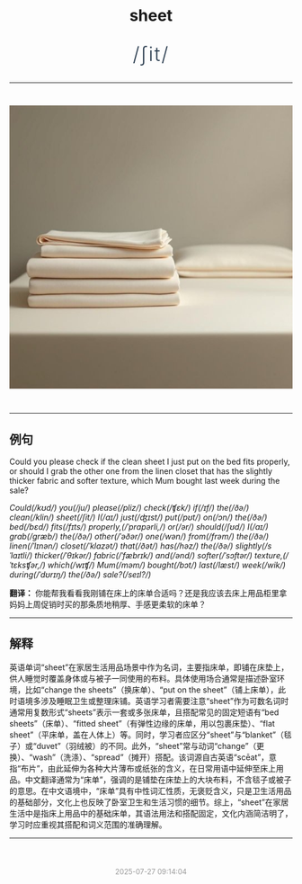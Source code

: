 <div align="center">

# sheet

<div style="margin: 30px 0;">
<h1 style="font-size: 2.5em; font-weight: 300; letter-spacing: 2px; margin: 0; color: #2c3e50;">
/ʃit/
</h1>
</div>

</div>

---

<div align="center" style="margin: 40px 0;">

![sheet](images/sheet.png)

</div>

---

## 例句

Could you please check if the clean sheet I just put on the bed fits properly, or should I grab the other one from the linen closet that has the slightly thicker fabric and softer texture, which Mum bought last week during the sale?

*Could(/kʊd/) you(/ju/) please(/pliz/) check(/ʧɛk/) if(/ɪf/) the(/ðə/) clean(/klin/) sheet(/ʃit/) I(/aɪ/) just(/ʤɪst/) put(/pʊt/) on(/ɔn/) the(/ðə/) bed(/bɛd/) fits(/fɪts/) properly,(/ˈprɑpərli,/) or(/ər/) should(/ʃʊd/) I(/aɪ/) grab(/græb/) the(/ðə/) other(/ˈəðər/) one(/wən/) from(/frəm/) the(/ðə/) linen(/ˈlɪnən/) closet(/ˈklɑzət/) that(/ðət/) has(/həz/) the(/ðə/) slightly(/sˈlaɪtli/) thicker(/ˈθɪkər/) fabric(/ˈfæbrɪk/) and(/ənd/) softer(/ˈsɔftər/) texture,(/ˈtɛksʧər,/) which(/wɪʧ/) Mum(/məm/) bought(/bɔt/) last(/læst/) week(/wik/) during(/ˈdʊrɪŋ/) the(/ðə/) sale?(/seɪl?/)*

**翻译：** 你能帮我看看我刚铺在床上的床单合适吗？还是我应该去床上用品柜里拿妈妈上周促销时买的那条质地稍厚、手感更柔软的床单？

---

## 解释

英语单词“sheet”在家居生活用品场景中作为名词，主要指床单，即铺在床垫上，供人睡觉时覆盖身体或与被子一同使用的布料。具体使用场合通常是描述卧室环境，比如“change the sheets”（换床单）、“put on the sheet”（铺上床单），此时语境多涉及睡眠卫生或整理床铺。英语学习者需要注意“sheet”作为可数名词时通常用复数形式“sheets”表示一套或多张床单，且搭配常见的固定短语有“bed sheets”（床单）、“fitted sheet”（有弹性边缘的床单，用以包裹床垫）、“flat sheet”（平床单，盖在人体上）等。同时，学习者应区分“sheet”与“blanket”（毯子）或“duvet”（羽绒被）的不同。此外，“sheet”常与动词“change”（更换）、“wash”（洗涤）、“spread”（摊开）搭配。该词源自古英语“scēat”，意指“布片”，由此延伸为各种大片薄布或纸张的含义，在日常用语中延伸至床上用品。中文翻译通常为“床单”，强调的是铺垫在床垫上的大块布料，不含毯子或被子的意思。在中文语境中，“床单”具有中性词汇性质，无褒贬含义，只是卫生活用品的基础部分，文化上也反映了卧室卫生和生活习惯的细节。综上，“sheet”在家居生活中是指床上用品中的基础床单，其语法用法和搭配固定，文化内涵简洁明了，学习时应重视其搭配和词义范围的准确理解。


---

<div align="center" style="margin-top: 50px;">
<small style="color: #999; font-size: 0.9em;">2025-07-27 09:14:04</small>
</div>
